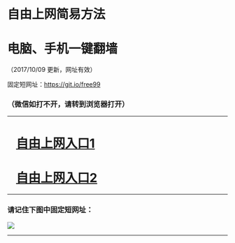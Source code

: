 ﻿# 自由上网简易方法

# 电脑、手机一键翻墙

（2017/10/09 更新，网址有效）

固定短网址：https://git.io/free99

### （微信如打不开，请转到浏览器打开）


***





# &nbsp;&nbsp; <a href="http://ft257728344.fwq-tz-1001.info/fwqtz01.html?t=10090013114 " target="_blank">自由上网入口1</a>
# &nbsp;&nbsp; <a href="http://ft2099719455.fwq-tz-1002.info/fwqtz02.html?t=100900122924 " target="_blank">自由上网入口2</a>
***

### 请记住下图中固定短网址：

<img src="https://s3-us-west-2.amazonaws.com/fwq-1001/yjfq-20170905okok.png" /> 


***

